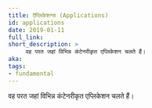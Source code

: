 ```yaml
---
title: ऍप्लिकेशन्स (Applications)
id: applications
date: 2019-01-11
full_link: 
short_description: >
     वह परत जहां विभिन्न कंटेनरीकृत एप्लिकेशन चलते हैं।
aka:
tags:
- fundamental
---
```

  वह परत जहां विभिन्न कंटेनरीकृत एप्लिकेशन चलते हैं।